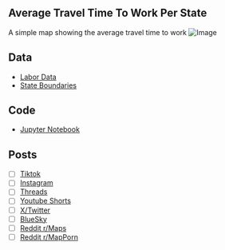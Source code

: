 ## Average Travel Time To Work Per State
A simple map showing the average travel time to work
![Image](https://drive.google.com/uc?export=view&id=)

## Data
* [Labor Data](https://data.census.gov/table/ACSST5Y2023.S0801)
* [State Boundaries](https://www.census.gov/geographies/mapping-files/time-series/geo/carto-boundary-file.html)

## Code
* [Jupyter Notebook](FormatData.ipynb)

## Posts
- [ ] [Tiktok]()
- [ ] [Instagram]()
- [ ] [Threads]()
- [ ] [Youtube Shorts]()
- [ ] [X/Twitter]()
- [ ] [BlueSky]()
- [ ] [Reddit r/Maps]()
- [ ] [Reddit r/MapPorn]()
